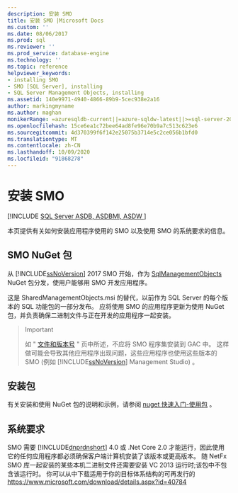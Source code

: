 ```yaml
---
description: 安装 SMO
title: 安装 SMO |Microsoft Docs
ms.custom: ''
ms.date: 08/06/2017
ms.prod: sql
ms.reviewer: ''
ms.prod_service: database-engine
ms.technology: ''
ms.topic: reference
helpviewer_keywords:
- installing SMO
- SMO [SQL Server], installing
- SQL Server Management Objects, installing
ms.assetid: 140e9971-4940-4866-89b9-5cec938e2a16
author: markingmyname
ms.author: maghan
monikerRange: =azuresqldb-current||=azure-sqldw-latest||>=sql-server-2016||=sqlallproducts-allversions||>=sql-server-linux-2017||=azuresqldb-mi-current
ms.openlocfilehash: 15ce6ea1c72bee64ad8fe96e70b9a7c513c623e6
ms.sourcegitcommit: 4d370399f6f142e25075b3714e5c2ce056b1bfd0
ms.translationtype: MT
ms.contentlocale: zh-CN
ms.lasthandoff: 10/09/2020
ms.locfileid: "91868278"
---
```

# <a name="installing-smo"></a>安装 SMO

[!INCLUDE [SQL Server ASDB, ASDBMI, ASDW ](../../includes/applies-to-version/sql-asdb-asdbmi-asa.md)]

本页提供有关如何安装应用程序使用的 SMO 以及使用 SMO 的系统要求的信息。

## <a name="smo-nuget-package"></a>SMO NuGet 包

从 [!INCLUDE[ssNoVersion](../../includes/ssnoversion-md.md)] 2017 SMO 开始，作为 [SqlManagementObjects](https://www.nuget.org/packages/Microsoft.SqlServer.SqlManagementObjects) NuGet 包分发，使用户能够用 SMO 开发应用程序。

这是 SharedManagementObjects.msi 的替代，以前作为 SQL Server 的每个版本的 SQL 功能包的一部分发布。 应将使用 SMO 的应用程序更新为使用 NuGet 包，并负责确保二进制文件与正在开发的应用程序一起安装。

>>[!Important]
>>如 " [文件和版本号](files-and-version-numbers.md) " 页中所述，不应将 SMO 程序集安装到 GAC 中。 这样做可能会导致其他应用程序出现问题，这些应用程序也使用这些版本的 SMO (例如 [!INCLUDE[ssNoVersion](../../includes/ssnoversion-md.md)] Management Studio) 。

## <a name="installing-the-package"></a>安装包

有关安装和使用 NuGet 包的说明和示例，请参阅 [nuget 快速入门-使用包](/nuget/quickstart/use-a-package) 。 
  
## <a name="system-requirements"></a>系统要求
  
 SMO 需要 [!INCLUDE[dnprdnshort](../../includes/dnprdnshort-md.md)] 4.0 或 .Net Core 2.0 才能运行，因此使用它的任何应用程序都必须确保客户端计算机安装了该版本或更高版本。 随 NetFx SMO 库一起安装的某些本机二进制文件还需要安装 VC 2013 运行时;该包中不包含该运行时。 你可以从中下载适用于你的目标体系结构的可再发行的 https://www.microsoft.com/download/details.aspx?id=40784
